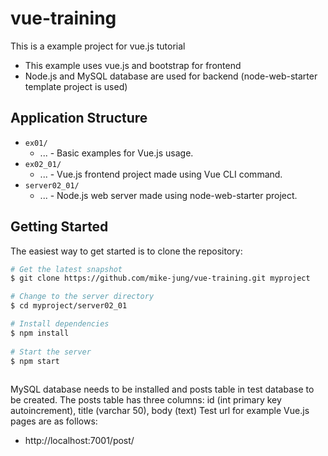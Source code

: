 # vue-training

This is a example project for vue.js tutorial

- This example uses vue.js and bootstrap for frontend
- Node.js and MySQL database are used for backend (node-web-starter template project is used)


## Application Structure

  * `ex01/`
    * ... - Basic examples for Vue.js usage.
  * `ex02_01/`
    * ... - Vue.js frontend project made using Vue CLI command.
  * `server02_01/`
    * ... - Node.js web server made using node-web-starter project.
    

## Getting Started

The easiest way to get started is to clone the repository:

```sh
# Get the latest snapshot
$ git clone https://github.com/mike-jung/vue-training.git myproject

# Change to the server directory
$ cd myproject/server02_01

# Install dependencies
$ npm install
 
# Start the server
$ npm start
 
```

MySQL database needs to be installed and posts table in test database to be created.
The posts table has three columns: id (int primary key autoincrement), title (varchar 50), body (text)
Test url for example Vue.js pages are as follows:

  * http://localhost:7001/post/

